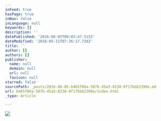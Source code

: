 ```yaml
---
inFeed: true
hasPage: true
inNav: false
inLanguage: null
keywords: []
description: ''
datePublished: '2016-06-05T09:03:47.515Z'
dateModified: '2016-05-11T07:36:17.726Z'
title: ''
author: []
authors: []
publisher:
  name: null
  domain: null
  url: null
  favicon: null
starred: false
sourcePath: _posts/2016-06-05-b465f86a-587b-45a5-8230-0f17bbb2398e.md
url: b465f86a-587b-45a5-8230-0f17bbb2398e/index.html
_type: Article

---
```

![](https://the-grid-user-content.s3-us-west-2.amazonaws.com/698c0a2c-0109-4700-94d4-4d9081994d36.jpg)